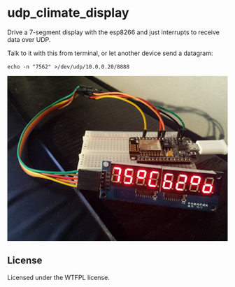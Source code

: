 # udp_climate_display
Drive a 7-segment display with the esp8266 and just interrupts to receive data over UDP.

Talk to it with this from terminal, or let another device send a datagram:
```
echo -n "7562" >/dev/udp/10.0.0.20/8888
```

![alt text](https://raw.githubusercontent.com/ran-sama/udp_climate_display/master/display_photo.jpg)

## License
Licensed under the WTFPL license.
